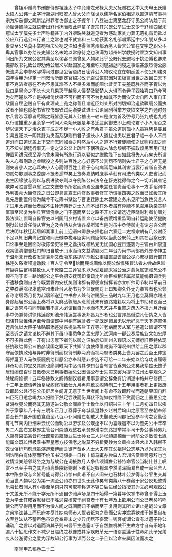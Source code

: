 <!-- { "loadSidebar": true } -->
　　曾祖昈赠尚书刑部侍郎祖逢太子中允赠左光禄大夫父抚赠右太中大夫母王氏赠太硕人公讳一止字行简湖州归安人曾大父而降世以儒学名家伯祖述以直道清节事神宗为知杂御史疏新法得罪者也御史之子握年十八登进士第至龙舒守见公尚防趋于前命赋诗操牍立就语竒出舒州抚而叹此异童子吾宗其兴既公举进士又少于舒州四嵗未冠试太学屡先多士声称籍甚丁内外艰跣哭就道见者为感动家贫力葬无遗礼有司欲以公应八行选公曰行者士之常也谢不就宣和三年始获奏名礼部唱第廷中少年朋从多以贵显至公名莫不举笏相庆公视之泊如也得监秀州都酒务人皆言公宜在文字之职公不卑其官事以办给长吏知公名未始以常僚待之也秩满为越州州学教授时翟汝文知州事间出所为文属公定其藁至以诧客曰颇曾见人物如此乎公既代去避地于姚江傅崧卿来摄郡政书礼致公即劝傅公起义以赴国家之难至称刘琨祖逖同寝之事语甚激烈傅公感慨流涕会李参政邴得祠过郡见公留语终日密荐公人物议论宜在朝廷盖不使公知建炎四年得用为详定一司敕令所删定官绍兴改元召试馆职因对策极言当世之故且曰天下事不克济者患在不为不患其难圣人不畏多难而能图尔昔吴王夫差既胜齐而子胥以为忧曰是吴命之不长也未几果灭于越吴人侵楚及郢楚人大惧而令尹子西独喜曰乃今可为矣而楚以不亡是祸福倚伏果不可料而不可不为也如其不为而俟天命自回人事自正敌国自屈盗贼自平有此理哉上览之称善且谕近臣刘某所对剀切知治道欲骤用公而执政者不怿也除秘书省校书郎攷试两浙类试进士公语同列科举方变欲文学之外通时务尔凡言渉浮靡者尽黜之既皆患无其人公袖出一轴曰是宜为首及啓号乃张九成也九成以行谊推重乡里余多一时闻人众始厌服是年冬迁监察御史即上疏论君子小人用否之辨以谓天下之治众君子成之不足一小人败之有余君子虽众道则孤小人虽寡势易蔓且引易五阳决一阴其卦为夬而系辞则曰君子道长小人道忧也夫以五君子临一小人不曰道消而曰道忧盖上下交而志同如泰之时然后小人之道不行若徒能使之忧则将图之而无不知矣朝廷行事无一定之议公又上疏陛下悯宿蠧未除念颓纲不振政烦民困用广财殚置司讲究德至渥也曾未闻有所施行恐以疑似之説欺陛下曰如此将失人心矣夫所谓失人心者刑政之虐赋役之多则失百姓之心好恶不公赏罚不明则失士君子之心若无是则失者小人之心耳失小人心而得百姓士君子心何病焉愿审其利害当罢行者断自圣衷勿贰勿欺则事之委靡不振者悉举矣上览奏嘉纳时庶事草创有司法令类以人吏省记而吏生因缘欲与则以与例进欲夺则以夺例陈公曰法令在姧吏犹得侮之今一切听其省记欺弊可胜言愿以省记之文送敕令所定而颁焉公虽未尝任言责而论事不一方手诏询中外利害命大臣修政之日公即具言宣王内修政事者修其所谓攘四夷之政而已如缓其所急先后倒置何修为哉今不过簿书狱讼与官吏迁除土木营建之务未见所当急也又言人才进用太遽而仕者或不由铨选朝廷之士入而不出在外者虽有异能不见召用执亲丧非军事至起复为州县官皆侥幸之门不塞而至公之路不开尔又请选近臣晓财利者仿唐刘晏法濒江置司自辟官吏以制国用乡村皆置义仓以备凶荒增重监司自转运副使至提防刑狱竝以曾任侍从官为之及令侍从台谏各举所知当是时虽中丞侍御史有论必咨公而后决明年秋迁起居郎奏事上前上迎语曰卿朕亲擢也自六察迁二史祖宗朝有几公谢臣不足以知旧典尚记宣和间张徴李棁与臣实同顾臣何以当此公既荷上知其在台察已刺口论事至是因面对极陈堂吏宦臣之蠧执政植私党无忧国心翌日遂罢为主管台州崇道观寓德清僧舍杜门却扫自放于山水而诗文益清健阅二年召为尚书祠部员外郎奉神主于温州未行改权发遣袁州又改浙东路提防刑狱公事加直显谟阁公尽心庶狱毎行部其株连久系者释遣动数十百人守令至眙而民或画像以祠公然悍强冒法者未尝故纵越有巨姓怙富横甚致仇人于死赂二三逹官求以为受雇觊末减公治之愈急属吏咸恐公不顾卒刑于市一路始服公之平会摄安抚司即奏疏比年帅臣权稍轻属郡莫能统摄调兵则不遣移食则自占今既罢管内安抚矣则诸郡有得便宜指挥者亦宜听帅司节制以革前日之弊秩满除权发遣常州未赴召入秘书为少监既赐对上曰知卿久外无为卿言者也公顿首称谢居两月复为起居郎遂迁中书舎人兼侍讲赐服三品时九年正月也会莫将亦赐出身除起居郎公亟上奏将以太府丞骤缀从班前此未有道路籍籍以为将上书助和议而已臣之误恩与将同制臣若不言人必谓臣自为地而不忠乞并与臣罢之疏入不报九月迁给事中仍兼侍讲徐伟逹除知池州伟逹尝事张邦昌为郎者也公言邦昌僭逆凡仕伪之人皆知讳其官惟伟逹至今自谓郎中岂稍有廉耻者一郡既足惜且无以示好恶于天下遂罢伟逹吕伉以大臣子除贴职添差浙东提举茶盐王存等非老病而罢从军与差遣公皆谓不可至贵近之请尤论执不避其下虽小事悉争之孟忠厚乞试河南一郡公奏后族业文如忠厚不可多得此例一开有出忠厚下者何以御之汪伯彦知宣州入觐诏以元师府旧臣特依现任执政给俸公曰伯彦误国之罪天下共知节度使俸借减尚不簿况州供给圭田之厚以郡守而依执政殆与异时非待制而视待制非两府而视两府者类矣上皆为罢之武臣王仲宝等押扈卫人马依康履例给料厯公亦奉料厯非参选不可给一二年来始以给竒功者履等非奇功而仲宝又其属也廖刚时为中丞谓其僚曰台当有言皆爲刘公先矣我辈独无愧乎居琐闼仅百许日缴奏未已用事者始忌公因诬公荐士失实又罢为提举江州太平观久之除秘阁修撰十五年冬除敷文阁待制议者希用事意谓公辞免有讥诮遂中格并夺修撰二十三年上疏请老始复秘阁修撰致仕九月再除敷文阁待制二十五年用事者死上更媺庻政即起公赴行在公虽屏居乡闾非无意于当世者闻上有命不敢即辞杖而造朝至国门辞曰臣死且惫念竭力以报陛下然足尝跌而伤拜伏不能如仪惟陛下贷而归之上虽思公之贤渴欲见公而亮其无隐遂进公敷文阁直学士致仕以归绍兴三十年十二月初四日以疾终于家享年八十有三明年正月丁酉葬于乌城县澄静乡赵村后坞山之原官至左朝奉郎爵至长兴县开国伯食邑至八百戸讣闻赠左朝散大夫娶臧氏同郡记室参军询之女勤俭有礼节阃内巨细未尝忧公而劝公以游学及公既逹不以为喜既退不以为蹙先公十年卒男二人峦右宣教郎主管台州崇道观嶅右承务郎淮南东路提举常平司干办公事孙男九人简符筥筌篆皆将仕郎籕策籍箴业进士孙女三人适张頴周楠而一尚防公少敏悟七嵗能属文既长博极羣书至星厯方技佛老之説莫不穷析要眇为文章推本经术出入韩柳不效世俗纤巧刻琢虽演迤宏博而关键严备乡人士大夫葬其父祖得公志墓乃以为荣其为制诰明白有体丽而不佻虽书词填委一日数十倚马辄办尝曰人君训告赏善罚恶辞也岂过情溢美怒邻骂坐之为哉故公在词掖数月人争传颂顔鲁公孙特命官公当制伟甚上叹赏不已至手书之其为诗高处陵轹鲍谢下者犹足奴视温李然清深简易自成一家吕舍人本中陈参政与义皆号能诗得公诗惊曰此语不自人间来也石林叶公梦得与公平生交其论当世人物以公为第一流至公诗亦曰世久无此作矣有类藁八十巻藏于家公仪矩整秀乐易长者闻人有小善至单词只句可取率称道不容口后进经公指授其为文必可观然公于文盖无所不能于学无所不通自少驰声场屋四十始得一第暮年仅掌书命曾不得上玉堂为学士其雍容献替已不胜忌克摈废于祠宫者十有七年及上欲用公而公已老矣呜呼使公而早得用用而不为憸人间之既间而归不病而至于复用则其所立讵止是哉公文章之余笔法甚工而乐府亦尽其妙京师市人鬻者纸为之贵而公实冲澹寡欲戏于翰墨自布衣至登法从不蓄声色虽饮食奉养未之少异闲居不妄营一钱客或谓公宜有以遗子孙公诵疏广之言以对退而诲其子则曰吾平生通塞听于自然惟机械不生故方寸自有乐地年逾八十抽思作文不减少日临终之秋豫戒其家疾既革无一语谬盖逹于性命如此予兄弟久从公游荷公之爱为深故知公行事为详而公之二子且以治命来属因泣而次之







　　南涧甲乙稿巻二十二
